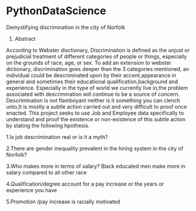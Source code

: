 # PythonDataScience
Demystifying discrimination in the city of Norfolk 
1. Abstract

According to Webster disctionary, Discriminaiton is defined as the unjust or prejudicial treatment of different categories of people or things, especially on the grounds of race, age, or sex. To add an extension to webster dictionary, discrimination goes deeper than the 3 categories mentioned, an individual could be descriminated upon by their accent,appearance in general and sometimes their educational qualification,background and experience. Especially in the type of world we currently live in,the problem associated with descrimination will continue to be a source of concern. Descrimination is not flamboyant neither is it something you can clench unto,It is mostly a subtle action carried out and very difficult to proof once enacted. This project seeks to use Job and Employee data specifically to understand and proof the existence or non-existence of this subtle action by stating the following hpothesis.

1.Is job descrimination real or is it a myth?

2.There are gender inequality prevalent in the hiring system in the city of Norfolk?

3.Who makes more in terms of salary? Black educated men make more in salary compared to all other race

4.Qualification/degree account for a pay increase or the years or experience you have

5.Promotion /pay increase is racially motivated
